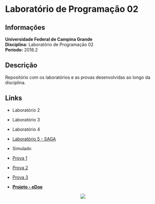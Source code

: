 # Laboratório de Programação 02

## Informações

**Universidade Federal de Campina Grande**  
**Disciplina:** Laboratório de Programação 02  
**Período:** 2018.2

## Descrição

Repositório com os laboratórios e as provas desenvolvidas ao longo da disciplina.

## Links

* Laboratório 2
* Laboratório 3
* Laboratório 4
* [Laboratório 5 - SAGA](https://github.com/HigorSnt/SAGA "SAGA")
* Simulado
* [Prova 1](/Prova1 "Prova 1")
* [Prova 2](/Prova2 "Prova 2")
* [Prova 3](/Prova3 "Prova 3")

* [**Projeto - eDoe**](https://github.com/HigorSnt/eDoe "eDoe")


<p align="center">
  <img src="http://alumni.computacao.ufcg.edu.br/static/logica/images/logo.png"/>
</p>
